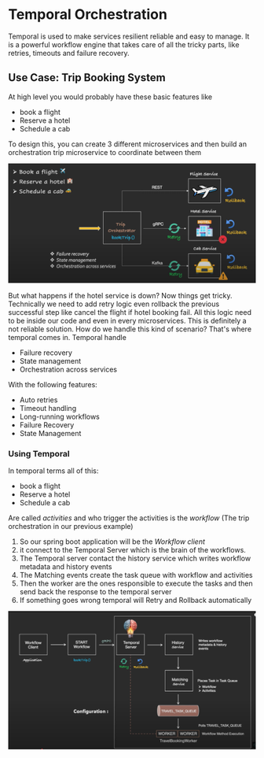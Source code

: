 # Temporal Orchestration

Temporal is used to make services resilient reliable and easy to manage. It is
a powerful workflow engine that takes care of all the tricky parts, like
retries, timeouts and failure recovery.

## Use Case: Trip Booking System

At high level you would probably have these basic features like 

 - book a flight
 - Reserve a hotel
 - Schedule a cab

To design this, you can create 3 different microservices and then build an orchestration trip microservice 
to coordinate between them 

![img.png](images/trip_booking_use_case.png)

But what happens if the hotel service is down? Now things get tricky. Technically we need to add retry logic 
even rollback the previous successful step like cancel the flight if hotel booking fail. All this logic need
to be inside our code and even in every microservices. This is definitely a not reliable solution. How do we handle
this kind of scenario? That's where temporal comes in. Temporal handle

 - Failure recovery
 - State management
 - Orchestration across services

With the following features:

 - Auto retries
 - Timeout handling
 - Long-running workflows
 - Failure Recovery
 - State Management

### Using Temporal

In temporal terms all of this:

  - book a flight
  - Reserve a hotel
  - Schedule a cab

Are called *activities* and who trigger the activities is the *workflow* (The trip orchestration in our previous example)

 1. So our spring boot application will be the *Workflow client* 
 2. it connect to the Temporal Server which is the brain of the workflows. 
 3. The Temporal server contact the history service which writes workflow metadata and history events
 4. The Matching events create the task queue with workflow and activities
 5. Then the worker are the ones responsible to execute the tasks and then send back the response to the temporal server
 6. If something goes wrong temporal will Retry and Rollback automatically

![img.png](images/temporal_uml.png)